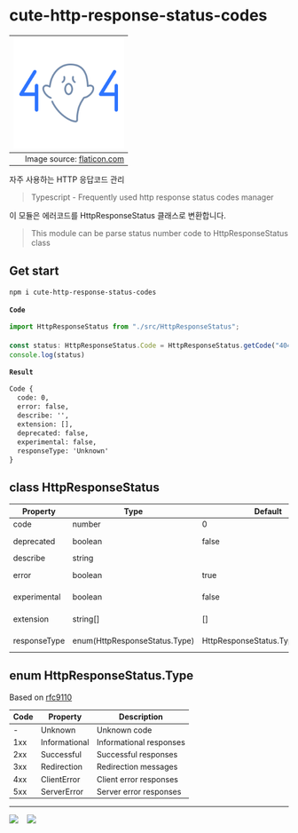 # cute-http-response-status-codes

| <img alt="404-error-ghost" src="https://raw.githubusercontent.com/makesomesparks/cute-http-response-status-codes/main/images/404-error.png" width="200"> |
| -------------------------------------------------------------------------------------------------------------------------------------------------------------------------------------------------: |
|                                                                                                                 Image source: [flaticon.com](https://www.flaticon.com/free-icon/404-error_7486789) |


자주 사용하는 HTTP 응답코드 관리

> Typescript - Frequently used http response status codes manager

이 모듈은 에러코드를 HttpResponseStatus 클래스로 변환합니다.

> This module can be parse status number code to HttpResponseStatus class


## Get start

```sh
npm i cute-http-response-status-codes
```

**`Code`**

```ts
import HttpResponseStatus from "./src/HttpResponseStatus";

const status: HttpResponseStatus.Code = HttpResponseStatus.getCode("404");
console.log(status)
```

**`Result`**

```
Code {
  code: 0,
  error: false,
  describe: '',
  extension: [],
  deprecated: false,
  experimental: false,
  responseType: 'Unknown'
}
```

## class HttpResponseStatus

| Property     | Type                          | Default                         | Description                                                       | Example               |
| ------------ | ----------------------------- | ------------------------------- | ----------------------------------------------------------------- | --------------------- |
| code         | number                        | 0                               | Http response code                                                | 200                   |
| deprecated   | boolean                       | false                           | Is deprecated response code?                                      | true (e.g. 305)       |
| describe     | string                        |                                 | Describe response code                                            | OK                    |
| error        | boolean                       | true                            | Is response in error code types?                                  | true (e.g. 4xx, 5xx)  |
| experimental | boolean                       | false                           | Is experimental technology. Should be check browser compatibility | true (e.g. 103)       |
| extension    | string[]                      | []                              | Additional expansion module required                              | ["WebDAV", "CardDAV"] |
| responseType | enum(HttpResponseStatus.Type) | HttpResponseStatus.Type.Unknown | HttpResponseStatus.Type.ServerError (e.g. 5xx)                    |                       |

## enum HttpResponseStatus.Type

Based on [rfc9110](https://datatracker.ietf.org/doc/html/rfc9110)

| Code | Property      | Description             |
| ---- | ------------- | ----------------------- |
| -    | Unknown       | Unknown code            |
| 1xx  | Informational | Informational responses |
| 2xx  | Successful    | Successful responses    |
| 3xx  | Redirection   | Redirection messages    |
| 4xx  | ClientError   | Client error responses  |
| 5xx  | ServerError   | Server error responses  |

---

[<img src="https://raw.githubusercontent.com/npm/logos/master/npm%20logo/npm-logo-red.png" width=50>](https://www.npmjs.com/package/cute-http-response-status-codes)
&nbsp;&nbsp;
[<img src="https://github.githubassets.com/images/modules/logos_page/GitHub-Mark.png" width=50>](https://github.com/makesomesparks/cute-http-response-status-codes)
